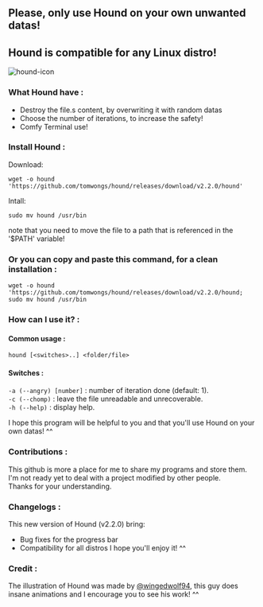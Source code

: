 ## Please, only use Hound on your own unwanted datas!  
## Hound is compatible for any Linux distro!   
![hound-icon](https://github.com/tomwongs/hound/assets/47051741/086fd1b1-fb75-4250-9eba-26c816065588)
### What Hound have :
* Destroy the file.s content, by overwriting it with random datas
* Choose the number of iterations, to increase the safety!
* Comfy Terminal use!

### Install Hound :
Download:
```
wget -o hound 'https://github.com/tomwongs/hound/releases/download/v2.2.0/hound'
```
Intall:
```
sudo mv hound /usr/bin
```
note that you need to move the file to a path that is referenced in the '$PATH' variable!

### Or you can copy and paste this command, for a clean installation :  

```
wget -o hound 'https://github.com/tomwongs/hound/releases/download/v2.2.0/hound; sudo mv hound /usr/bin
```

### How can I use it? :

#### Common usage :   
`hound [<switches>..] <folder/file>`   

#### Switches :  
`-a (--angry) [number]` : number of iteration done (default: 1).  
`-c (--chomp)` : leave the file unreadable and unrecoverable.  
`-h (--help)` : display help.  

I hope this program will be helpful to you and that you'll use Hound on your own datas! ^^

### Contributions : 
This github is more a place for me to share my programs and store them.  
I'm not ready yet to deal with a project modified by other people.  
Thanks for your understanding.  

### Changelogs :
This new version of Hound (v2.2.0) bring:
  - Bug fixes for the progress bar
  - Compatibility for all distros
I hope you'll enjoy it! ^^   

### Credit :
The illustration of Hound was made by [@wingedwolf94](https://www.youtube.com/@wingedwolf94), this guy does insane animations and I encourage you to see his work! ^^
